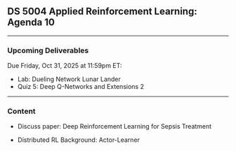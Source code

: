 ## DS 5004 Applied Reinforcement Learning: Agenda 10


---

### Upcoming Deliverables


Due Friday, Oct 31, 2025 at 11:59pm ET:  
- Lab: Dueling Network Lunar Lander  
- Quiz 5: Deep Q-Networks and Extensions 2


---

### Content

- Discuss paper: Deep Reinforcement Learning for Sepsis Treatment

- Distributed RL Background: Actor-Learner
